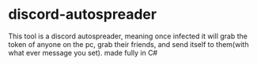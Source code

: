 # discord-autospreader
This tool is a discord autospreader, meaning once infected it will grab the token of anyone on the pc, grab their friends, and send itself to them(with what ever message you set). made fully in C#
